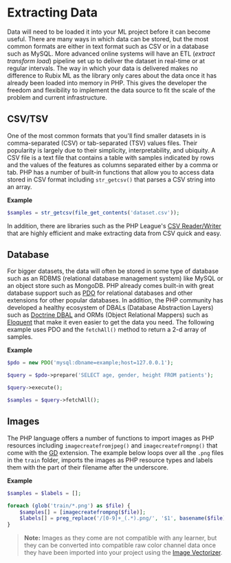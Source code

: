 # Extracting Data
Data will need to be loaded it into your ML project before it can become useful. There are many ways in which data can be stored, but the most common formats are either in text format such as CSV or in a database such as MySQL. More advanced online systems will have an ETL (*extract transform load*) pipeline set up to deliver the dataset in real-time or at regular intervals. The way in which your data is delivered makes no difference to Rubix ML as the library only cares about the data once it has already been loaded into memory in PHP. This gives the developer the freedom and flexibility to implement the data source to fit the scale of the problem and current infrastructure.

## CSV/TSV
One of the most common formats that you'll find smaller datasets in is comma-separated (CSV) or tab-separated (TSV) values files. Their popularity is largely due to their simplicity, interpretability, and ubiquity. A CSV file is a text file that contains a table with samples indicated by rows and the values of the features as columns separated either by a comma or tab. PHP has a number of built-in functions that allow you to access data stored in CSV format including `str_getcsv()` that parses a CSV string into an array.

**Example**

```php
$samples = str_getcsv(file_get_contents('dataset.csv'));
```

In addition, there are libraries such as the PHP League's [CSV Reader/Writer](https://csv.thephpleague.com/) that are highly efficient and make extracting data from CSV quick and easy.

## Database
For bigger datasets, the data will often be stored in some type of database such as an RDBMS (relational database management system) like MySQL or an object store such as MongoDB. PHP already comes built-in with great database support such as [PDO](https://www.php.net/manual/en/book.pdo.php) for relational databases and other extensions for other popular databases. In addition, the PHP community has developed a healthy ecosystem of DBALs (Database Abstraction Layers) such as [Doctrine DBAL](https://www.doctrine-project.org/projects/dbal.html) and ORMs (Object Relational Mappers) such as [Eloquent](https://laravel.com/docs/5.8/eloquent) that make it even easier to get the data you need. The following example uses PDO and the `fetchAll()` method to return a 2-d array of samples.

**Example**

```php
$pdo = new PDO('mysql:dbname=example;host=127.0.0.1');

$query = $pdo->prepare('SELECT age, gender, height FROM patients');

$query->execute();

$samples = $query->fetchAll();
```

## Images
The PHP language offers a number of functions to import images as PHP resources including `imagecreatefromjpeg()` and `imagecreatefrompng()` that come with the [GD](https://www.php.net/manual/en/book.image.php) extension. The example below loops over all the `.png` files in the `train` folder, imports the images as PHP resource types and labels them with the part of their filename after the underscore.

**Example**

```php
$samples = $labels = [];

foreach (glob('train/*.png') as $file) {
    $samples[] = [imagecreatefrompng($file)];
    $labels[] = preg_replace('/[0-9]+_(.*).png/', '$1', basename($file));
}
```

> **Note:** Images as they come are not compatible with any learner, but they can be converted into compatible raw color channel data once they have been imported into your project using the [Image Vectorizer](transformers/image-vectorizer.md).